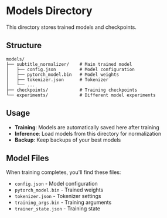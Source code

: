 # Models Directory

This directory stores trained models and checkpoints.

## Structure
```
models/
├── subtitle_normalizer/    # Main trained model
│   ├── config.json         # Model configuration
│   ├── pytorch_model.bin   # Model weights
│   ├── tokenizer.json      # Tokenizer
│   └── ...
├── checkpoints/            # Training checkpoints
└── experiments/            # Different model experiments
```

## Usage

- **Training**: Models are automatically saved here after training
- **Inference**: Load models from this directory for normalization
- **Backup**: Keep backups of your best models

## Model Files

When training completes, you'll find these files:
- `config.json` - Model configuration
- `pytorch_model.bin` - Trained weights  
- `tokenizer.json` - Tokenizer settings
- `training_args.bin` - Training arguments
- `trainer_state.json` - Training state
